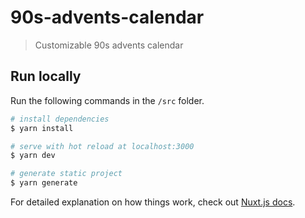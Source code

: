 # 90s-advents-calendar

> Customizable 90s advents calendar

## Run locally

Run the following commands in the `/src` folder.

```bash
# install dependencies
$ yarn install

# serve with hot reload at localhost:3000
$ yarn dev

# generate static project
$ yarn generate
```

For detailed explanation on how things work, check out [Nuxt.js docs](https://nuxtjs.org).
